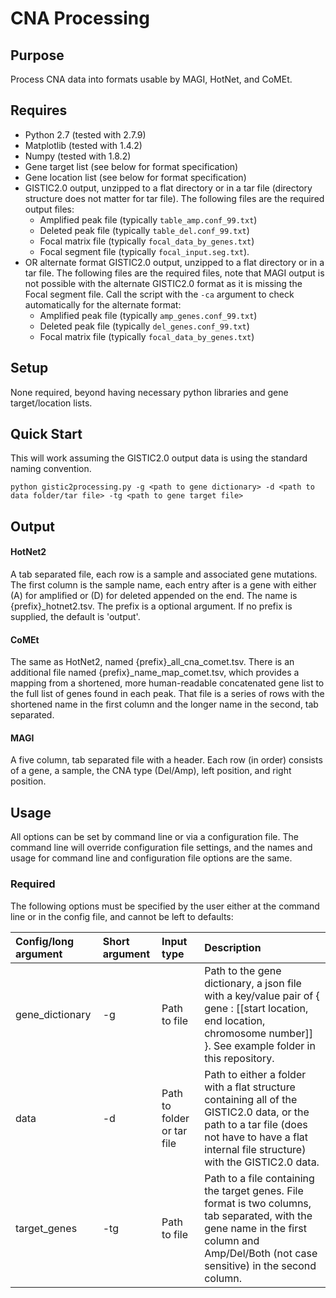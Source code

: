 # CNA Processing

Purpose 
---
Process CNA data into formats usable by MAGI, HotNet, and CoMEt. 

Requires
---
* Python 2.7 (tested with 2.7.9)
* Matplotlib (tested with 1.4.2)
* Numpy (tested with 1.8.2)
* Gene target list (see below for format specification)
* Gene location list (see below for format specification)
* GISTIC2.0 output, unzipped to a flat directory or in a tar file (directory structure does not matter for tar file). The following files are the required output files:
    * Amplified peak file (typically `table_amp.conf_99.txt`)
    * Deleted peak file (typically `table_del.conf_99.txt`)
    * Focal matrix file (typically `focal_data_by_genes.txt`)
    * Focal segment file (typically `focal_input.seg.txt`).
* OR alternate format GISTIC2.0 output, unzipped to a flat directory or in a tar file. The following files are the required files, note that MAGI output is not possible with the alternate GISTIC2.0 format as it is missing the Focal segment file. Call the script with the `-ca` argument to check automatically for the alternate format:
    * Amplified peak file (typically `amp_genes.conf_99.txt`)
    * Deleted peak file (typically `del_genes.conf_99.txt`)
    * Focal matrix file (typically `focal_data_by_genes.txt`)

Setup
---
None required, beyond having necessary python libraries and gene target/location lists.

Quick Start
---
This will work assuming the GISTIC2.0 output data is using the standard naming 
convention. 

`python gistic2processing.py -g <path to gene dictionary> -d <path to data folder/tar file> -tg <path to gene target file>`

Output
---

#### HotNet2
A tab separated file, each row is a sample and associated gene mutations. The first column is the sample name, each entry after is a gene with either (A) for amplified or (D) for deleted appended on the end. The name is {prefix}_hotnet2.tsv. The prefix is a optional argument. If no prefix is supplied, the default is 'output'.

#### CoMEt
The same as HotNet2, named {prefix}\_all\_cna\_comet.tsv. There is an additional file named {prefix}\_name\_map\_comet.tsv, which provides a mapping from a shortened, more human-readable concatenated gene list to the full list of genes found in each peak. That file is a series of rows with the shortened name in the first column and the longer name in the second, tab separated.

#### MAGI
A five column, tab separated file with a header. Each row (in order) consists of a gene, a sample, the CNA type (Del/Amp), left position, and right position.


Usage
---
All options can be set by command line or via a configuration file. The 
command line will override configuration file settings, and the names and usage for
command line and configuration file options are the same. 

### Required ###

The following options must be specified by the user either at the command line or in the config file, and cannot be left to defaults:

Config/long argument | Short argument   | Input type | Description 
:-------------------------------------| :----- |:----- |:-----
gene_dictionary  | -g | Path to file |Path to the gene dictionary, a json file with a key/value pair of { gene : [[start location, end location, chromosome number]] }. See example folder in this repository.
data     | -d | Path to folder or tar file| Path to either a folder with a flat structure containing all of the GISTIC2.0 data, or the path to a tar file (does not have to have a flat internal file structure) with the GISTIC2.0 data.
target_genes      |  -tg | Path to file |Path to a file containing the target genes. File format is two columns, tab separated, with the gene name in the first column and Amp/Del/Both (not case sensitive) in the second column.
